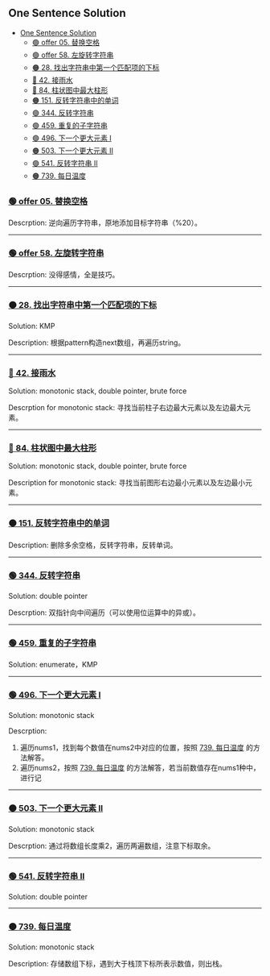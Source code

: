
## One Sentence Solution

- [One Sentence Solution](#one-sentence-solution)
  - [🟢 offer 05. 替换空格](#-offer-05-替换空格)
  - [🟢 offer 58. 左旋转字符串](#-offer-58-左旋转字符串)
  - [🟠 28. 找出字符串中第一个匹配项的下标](#-28-找出字符串中第一个匹配项的下标)
  - [🔴 42. 接雨水](#-42-接雨水)
  - [🔴 84. 柱状图中最大柱形](#-84-柱状图中最大柱形)
  - [🟠 151. 反转字符串中的单词](#-151-反转字符串中的单词)
  - [🟢 344. 反转字符串](#-344-反转字符串)
  - [🟢 459. 重复的子字符串](#-459-重复的子字符串)
  - [🟢 496. 下一个更大元素 I](#-496-下一个更大元素-i)
  - [🟠 503. 下一个更大元素 II](#-503-下一个更大元素-ii)
  - [🟢 541. 反转字符串 II](#-541-反转字符串-ii)
  - [🟠 739. 每日温度](#-739-每日温度)

### [🟢 offer 05. 替换空格](https://leetcode.cn/problems/ti-huan-kong-ge-lcof/)

Descrption: 逆向遍历字符串，原地添加目标字符串（%20）。

---

### [🟢 offer 58. 左旋转字符串](https://leetcode.cn/problems/zuo-xuan-zhuan-zi-fu-chuan-lcof/)

Descrption: 没得感情，全是技巧。

---

### [🟠 28. 找出字符串中第一个匹配项的下标](https://leetcode.cn/problems/find-the-index-of-the-first-occurrence-in-a-string/)

Solution: KMP

Description: 根据pattern构造next数组，再遍历string。

---

### [🔴 42. 接雨水](https://leetcode.cn/problems/trapping-rain-water/)

Solution: monotonic stack, double pointer, brute force

Descrption for monotonic stack: 寻找当前柱子右边最大元素以及左边最大元素。

---

### [🔴 84. 柱状图中最大柱形](https://leetcode.cn/problems/largest-rectangle-in-histogram/)

Solution: monotonic stack, double pointer, brute force

Description for monotonic stack: 寻找当前图形右边最小元素以及左边最小元素。

---

### [🟠 151. 反转字符串中的单词](https://leetcode.cn/problems/reverse-words-in-a-string/)


Description: 删除多余空格，反转字符串，反转单词。

---

### [🟢 344. 反转字符串](https://leetcode.cn/problems/reverse-string/submissions/)

Solution: double pointer

Descrption: 双指针向中间遍历（可以使用位运算中的异或）。

---

### [🟢 459. 重复的子字符串](https://leetcode.cn/problems/repeated-substring-pattern/)

Solution: enumerate，KMP

---

### [🟢 496. 下一个更大元素 I](https://leetcode.cn/problems/next-greater-element-i/)

Solution: monotonic stack

Descrption: 
    
1. 遍历nums1，找到每个数值在nums2中对应的位置，按照 [739. 每日温度](#739-每日温度) 的方法解答。
2. 遍历nums2，按照 [739. 每日温度](#739-每日温度) 的方法解答，若当前数值存在nums1种中，进行记

---

### [🟠 503. 下一个更大元素 II](https://leetcode.cn/problems/next-greater-element-ii/)

Solution: monotonic stack

Descrption: 通过将数组长度乘2，遍历两遍数组，注意下标取余。

---

### [🟢 541. 反转字符串 II](https://leetcode.cn/problems/reverse-string-ii/)

Solution: double pointer

---

### [🟠 739. 每日温度](https://leetcode.cn/problems/daily-temperatures/)

Solution: monotonic stack

Description: 存储数组下标，遇到大于栈顶下标所表示数值，则出栈。


